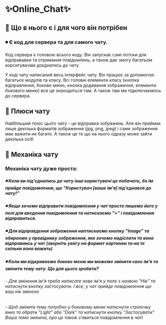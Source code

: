 # ✨Online_Chat✨
## 📌 Що в нього є і для чого він потрібен
###  ◾ Є код для сервера та для самого чату. 
Код сервера є головою всього коду. Він запускає самі потоки для відправавки та отримання повідомлень, а також дає змогу багатьом корситувачам доєднатись до чату.

У коді чату написаний весь інтерфейс чату. Він працює за допомогою багатьох модулів та класу. Всі головні елементи класу (кнопка відправлення, бокове меню, кнопка додавання зображення, елементи бокового меню) все це знаходиться там. А також там ми підключаємось до сервера.

## 📌 Плюси чату
Найбільший плюс цього чату - це відправка зображень. Але він приймає лише декілька форматів зображення (jpg, png, jpeg) і саме зображення має важити не багато. А також це те що на нього одразу може зайти декілька осіб

## 📌 Механіка чату
### Механіка чату дуже проста:
##### ◾ Коли ви під'єднались до чату інші користувачі це побачать, бо їм прийде повідомлення, що "Користувач [ваше ім'я] під'єднався до чату!"
##### ◾ Якщо хочемо відправити повідомлення у чат просто пишемо його у полі для введення повідомлення та натискаємо ">" і повідомлення відправиться. 
##### ◾ Для відправдення зображення наптискаємо кнопку "Image" та обираємо у провіднику зображення, яке хочемо надіслати та вона відправиись у чат (зверніть увагу на формат картинки та на те скільки вона важить)
##### ◾ Коли ми відкриваємо бокове меню ми можемо змінити своє ім'я та змінити тему чату. Що для цього зробити? 
  ######   - Для змінення ім'я треба написате нове ім'я у поле з назвою "Нік" та натиснути кнопку застосувати. І все, у чат прийде повідомлення що ваш нік змінено
  ######   - Щоб змінити тему потрібно у боковому меню натиснути стрілочку вниз та обрати "Light" або "Dark" та натиснути кнопку "Застосувати". Ваша тема змінена, про це також з'явиться повідомлення в чаті
##### 
